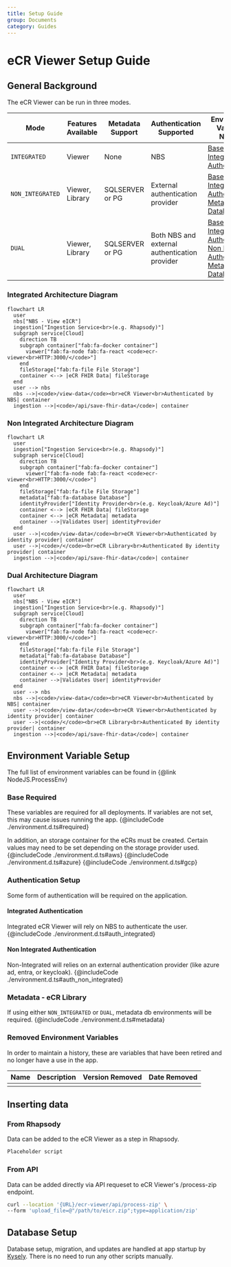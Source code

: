 ```yaml
---
title: Setup Guide
group: Documents
category: Guides
---
```


# eCR Viewer Setup Guide

## General Background

The eCR Viewer can be run in three modes.

| Mode             | Features Available | Metadata Support | Authentication Supported                      | Environment Variables Needed                                                                                                                                                                   |
| ---------------- | ------------------ | ---------------- | --------------------------------------------- | ---------------------------------------------------------------------------------------------------------------------------------------------------------------------------------------------- |
| `INTEGRATED`     | Viewer             | None             | NBS                                           | [Base](#base-required), [Integrated Authentication](#integrated-authentication)                                                                                                                |
| `NON_INTEGRATED` | Viewer, Library    | SQLSERVER or PG  | External authentication provider              | [Base](#base-required), [Non Integrated Authentication](#non-integrated-authentication), [Metadata Database](#metadata---ecr-library)                                                          |
| `DUAL`           | Viewer, Library    | SQLSERVER or PG  | Both NBS and external authentication provider | [Base](#base-required), [Integrated Authentication](#integrated-authentication), [Non Integrated Authentication](#non-integrated-authentication), [Metadata Database](#metadata---ecr-library) |

### Integrated Architecture Diagram

```mermaid
flowchart LR
  user
  nbs["NBS - View eICR"]
  ingestion["Ingestion Service<br>(e.g. Rhapsody)"]
  subgraph service[Cloud]
    direction TB
    subgraph container["fab:fa-docker container"]
      viewer["fab:fa-node fab:fa-react <code>ecr-viewer<br>HTTP:3000/</code>"]
    end
    fileStorage["fab:fa-file File Storage"]
	container <--> |eCR FHIR Data| fileStorage
  end
  user --> nbs
  nbs -->|<code>/view-data</code><br>eCR Viewer<br>Authenticated by NBS| container
  ingestion -->|<code>/api/save-fhir-data</code>| container
```

### Non Integrated Architecture Diagram

```mermaid
flowchart LR
  user
  ingestion["Ingestion Service<br>(e.g. Rhapsody)"]
  subgraph service[Cloud]
    direction TB
    subgraph container["fab:fa-docker container"]
      viewer["fab:fa-node fab:fa-react <code>ecr-viewer<br>HTTP:3000/</code>"]
    end
    fileStorage["fab:fa-file File Storage"]
    metadata["fab:fa-database Database"]
    identityProvider["Identity Provider<br>(e.g. Keycloak/Azure Ad)"]
	container <--> |eCR FHIR Data| fileStorage
	container <--> |eCR Metadata| metadata
    container -->|Validates User| identityProvider
  end
  user -->|<code>/view-data</code><br>eCR Viewer<br>Authenticated by identity provider| container
  user -->|<code>/</code><br>eCR Library<br>Authenticated By identity provider| container
  ingestion -->|<code>/api/save-fhir-data</code>| container
```

### Dual Architecture Diagram

```mermaid
flowchart LR
  user
  nbs["NBS - View eICR"]
  ingestion["Ingestion Service<br>(e.g. Rhapsody)"]
  subgraph service[Cloud]
    direction TB
    subgraph container["fab:fa-docker container"]
      viewer["fab:fa-node fab:fa-react <code>ecr-viewer<br>HTTP:3000/</code>"]
    end
    fileStorage["fab:fa-file File Storage"]
    metadata["fab:fa-database Database"]
    identityProvider["Identity Provider<br>(e.g. Keycloak/Azure Ad)"]
	container <--> |eCR FHIR Data| fileStorage
	container <--> |eCR Metadata| metadata
    container -->|Validates User| identityProvider
  end
  user --> nbs
  nbs -->|<code>/view-data</code><br>eCR Viewer<br>Authenticated by NBS| container
  user -->|<code>/view-data</code><br>eCR Viewer<br>Authenticated by identity provider| container
  user -->|<code>/</code><br>eCR Library<br>Authenticated By identity provider| container
  ingestion -->|<code>/api/save-fhir-data</code>| container
```

## Environment Variable Setup

The full list of environment variables can be found in {@link NodeJS.ProcessEnv}

### Base Required

These variables are required for all deployments. If variables are not set, this may cause issues running the app.
{@includeCode ./environment.d.ts#required}

In addition, an storage container for the eCRs must be created. Certain values may need to be set depending on the storage provider used.
{@includeCode ./environment.d.ts#aws}
{@includeCode ./environment.d.ts#azure}
{@includeCode ./environment.d.ts#gcp}

### Authentication Setup

Some form of authentication will be required on the application.

#### Integrated Authentication

Integrated eCR Viewer will rely on NBS to authenticate the user.
{@includeCode ./environment.d.ts#auth_integrated}

#### Non Integrated Authentication

Non-Integrated will relies on an external authentication provider (like azure ad, entra, or keycloak).
{@includeCode ./environment.d.ts#auth_non_integrated}

### Metadata - eCR Library

If using either `NON_INTEGRATED` or `DUAL`, metadata db environments will be required.
{@includeCode ./environment.d.ts#metadata}

### Removed Environment Variables

In order to maintain a history, these are variables that have been retired and no longer have a use in the app.

| Name | Description | Version Removed | Date Removed |
| ---- | ----------- | --------------- | ------------ |
|      |             |                 |              |

## Inserting data

### From Rhapsody

Data can be added to the eCR Viewer as a step in Rhapsody.

```js
Placeholder script
```

### From API

Data can be added directly via API requeset to eCR Viewer's /process-zip endpoint.

```bash
curl --location '{URL}/ecr-viewer/api/process-zip' \
--form 'upload_file=@"/path/to/eicr.zip";type=application/zip'
```

## Database Setup

Database setup, migration, and updates are handled at app startup by [Kysely](https://kysely.dev/docs/migrations). There is no need to run any other scripts manually.
